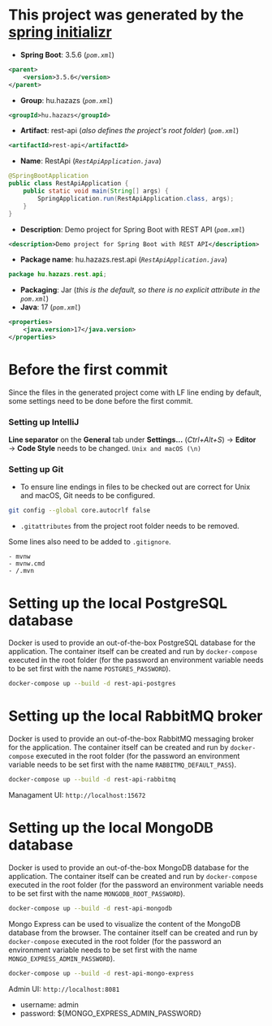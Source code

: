 # This project was generated by the [spring initializr](https://start.spring.io/index.html)

- **Spring Boot**: 3.5.6 (*```pom.xml```*)
```xml
<parent>
    <version>3.5.6</version>
</parent>
```
- **Group**: hu.hazazs (*```pom.xml```*)
```xml
<groupId>hu.hazazs</groupId>
```
- **Artifact**: rest-api (*also defines the project's root folder*)  (*```pom.xml```*)
```xml
<artifactId>rest-api</artifactId>
```
- **Name**: RestApi (*```RestApiApplication.java```*)
```java
@SpringBootApplication
public class RestApiApplication {
    public static void main(String[] args) {
        SpringApplication.run(RestApiApplication.class, args);
    }
}
```
- **Description**: Demo project for Spring Boot with REST API  (*```pom.xml```*)
```xml
<description>Demo project for Spring Boot with REST API</description>
```
- **Package name**: hu.hazazs.rest.api (*```RestApiApplication.java```*)
```java
package hu.hazazs.rest.api;
```
- **Packaging**: Jar (*this is the default, so there is no explicit attribute in the ```pom.xml```*)
- **Java**: 17  (*```pom.xml```*)
```xml
<properties>
    <java.version>17</java.version>
</properties>
```

# Before the first commit

Since the files in the generated project come with LF line ending by default, some settings need to be done before the first commit.

### Setting up IntelliJ

**Line separator** on the **General** tab under **Settings...** (*Ctrl+Alt+S*) → **Editor** → **Code Style** needs to be changed.
```Unix and macOS (\n)```

### Setting up Git

- To ensure line endings in files to be checked out are correct for Unix and macOS, Git needs to be configured.
```bash
git config --global core.autocrlf false
```
- ```.gitattributes``` from the project root folder needs to be removed.

Some lines also need to be added to ```.gitignore```.
```
- mvnw
- mvnw.cmd
- /.mvn
```

# Setting up the local PostgreSQL database

Docker is used to provide an out-of-the-box PostgreSQL database for the application. The container itself can be created and
run by ```docker-compose``` executed in the root folder (for the password an environment variable needs to be set first with the name
```POSTGRES_PASSWORD```).
```bash
docker-compose up --build -d rest-api-postgres
```

# Setting up the local RabbitMQ broker

Docker is used to provide an out-of-the-box RabbitMQ messaging broker for the application. The container itself can be created
and run by ```docker-compose``` executed in the root folder (for the password an environment variable needs to be set first with
the name ```RABBITMQ_DEFAULT_PASS```).
```bash
docker-compose up --build -d rest-api-rabbitmq
```
Managament UI: ```http://localhost:15672```

# Setting up the local MongoDB database

Docker is used to provide an out-of-the-box MongoDB database for the application. The container itself can be created and run by
```docker-compose``` executed in the root folder (for the password an environment variable needs to be set first with the name
```MONGODB_ROOT_PASSWORD```).
```bash
docker-compose up --build -d rest-api-mongodb
```
Mongo Express can be used to visualize the content of the MongoDB database from the browser. The container itself can be created and
run by ```docker-compose``` executed in the root folder (for the password an environment variable needs to be set first with the
name ```MONGO_EXPRESS_ADMIN_PASSWORD```).
```bash
docker-compose up --build -d rest-api-mongo-express
```
Admin UI: ```http://localhost:8081```
- username: admin
- password: ${MONGO_EXPRESS_ADMIN_PASSWORD}